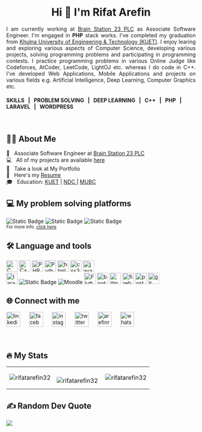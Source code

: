 <h1 align="center">Hi 👋 I'm Rifat Arefin</h1>

<p align="justify">
I am currently working at <a href="https://brainstation-23.com/?1">Brain Station 23 PLC</a> as Associate Software Engineer. I'm engaged in <b>PHP</b> stack works. I've completed my graduation from <a href="https://www.kuet.ac.bd/"> Khulna University of Engineering & Technology (KUET)</a>. I enjoy learing and exploring various aspects of Computer Science, developing various projects, solving programming problems and participating in programming contests. I practice programming problems in various Online Judge like Codeforces, AtCoder, LeetCode, LightOJ etc. whereas I do code in C++. I've developed Web Applications, Mobile Applications and projects on various fields e.g. Artificial Intelligence, Deep Learning, Computer Graphics etc.
</p>

<h4> SKILLS &nbsp | &nbsp PROBLEM SOLVING &nbsp | &nbsp DEEP LEARNING &nbsp | &nbsp C++ &nbsp | &nbsp PHP &nbsp |  &nbsp  LARAVEL &nbsp | &nbsp  WORDPRESS &nbsp </h4>
<br>
<h2 align="left">👩‍💻 About Me</h2>
 💼 &nbsp Associate Software Engineer at <a href="https://brainstation-23.com/?1">Brain Station 23 PLC</a> <br>
 💻 &nbsp All of my projects are available <a href='https://github.com/RifatArefin32?tab=repositories'>here</a> <br>
 🪪 &nbsp Take a look at My Portfolio <br>
 📜 &nbsp Here's my <a href="https://drive.google.com/file/d/14_R7-xKYYeVIqpWyxwk-zv2dsu1iku6c/view?usp=sharing">Resume</a> <br>
 🎓 &nbsp Education: <a href="https://www.kuet.ac.bd/">KUET</a> | <a href="https://ndc.edu.bd/"> NDC </a> | <a href="https://mubc.edu.bd/"> MUBC </a>
<br>
<h2 align="left">💻 My problem solving platforms</h2>

<div>
<a href="https://codeforces.com/profile/3_arrieffaitn_2" style="text-decoration: none"><img alt="Static Badge" src="https://img.shields.io/badge/codeforces-%231F8ACB?style=for-the-badge&logo=codeforces&logoColor=white&logoSize=auto" hight="30"> </a>
<a href="https://leetcode.com/u/rifatarefin32/" style="text-decoration: none"><img alt="Static Badge" src="https://img.shields.io/badge/Leetcode-grey?style=for-the-badge&logo=leetcode&logoColor=yellow&logoSize=auto" hight="30"> </a>
<a href="https://atcoder.jp/users/RifatArefin32" style="text-decoration: none"><img alt="Static Badge" src="https://img.shields.io/badge/atcoder-brightgreen?style=for-the-badge" hight="30"> </a> <br>
<small>For more info. <a href="https://www.stopstalk.com/user/profile/Rifat_Arefin_32"> click here </a> </small>
</div>


<h2 align="left">🛠 Language and tools</h2>

<div align="left"> 
 <img src="https://img.shields.io/badge/C-00599C?style=for-the-badge&logo=c&logoColor=white" height="30" alt="C"/>
 <img src="https://img.shields.io/badge/-C++-blue?logo=cplusplus&style=for-the-badge" height="30" alt="C++"  />
 <img src="https://img.shields.io/badge/PHP-777BB4?style=for-the-badge&logo=php&logoColor=white" height="30" alt="PHP"/>
 <img src="https://img.shields.io/badge/Python-3776AB?style=for-the-badge&logo=python&logoColor=white" height="30" alt="Python"/>
 <img src="https://img.shields.io/badge/HTML5-E34F26?logo=html5&logoColor=white&style=for-the-badge" height="30" alt="html5"  />
 <img src="https://img.shields.io/badge/CSS3-1572B6?logo=css3&logoColor=white&style=for-the-badge" height="30" alt="css3"  />
 <img src="https://img.shields.io/badge/JavaScript-F7DF1E?logo=javascript&logoColor=black&style=for-the-badge" height="30" alt="javascript"/> 
</div>


<div>  
<img src="https://img.shields.io/badge/Laravel-FF2D20?style=for-the-badge&logo=laravel&logoColor=white" height="30" alt="laravel"/>
<img alt="Static Badge" src="https://img.shields.io/badge/wordpress-%2321759B?style=for-the-badge&logo=wordpress&logoColor=white&logoSize=auto">
<img alt="Moodle" src="https://img.shields.io/badge/moodle-%23F98012?style=for-the-badge&logo=moodle&logoColor=white&logoSize=auto">
<img src="https://img.shields.io/badge/Flutter-02569B?style=for-the-badge&logo=flutter&logoColor=white" height="30" alt="Flutter"/>
<img src="https://img.shields.io/badge/Bootstrap-7952B3?logo=bootstrap&logoColor=white&style=for-the-badge" height="30" alt="bootstrap"/>
<img src="https://img.shields.io/badge/MySQL-4479A1?logo=mysql&logoColor=white&style=for-the-badge" height="30" alt="mysql"  />
<img src="https://img.shields.io/badge/Firebase-FFCA28?logo=firebase&logoColor=black&style=for-the-badge" height="30" alt="firebase"  />
<img src="https://img.shields.io/badge/Postman-FF6C37?logo=postman&logoColor=black&style=for-the-badge" height="30" alt="postman"  />
<img src="https://img.shields.io/badge/Git-F05032?logo=git&logoColor=white&style=for-the-badge" height="30" alt="git logo"  />
</div>

<h2 align="left">🌐 Connect with me</h2>
<p>
<a href= "https://www.linkedin.com/in/https://www.linkedin.com/in/rifat-arefin-b9547a1a7//"><img src="https://raw.githubusercontent.com/maurodesouza/profile-readme-generator/master/src/assets/icons/social/linkedin/default.svg" title="LinkedIn" width="37" height="40" alt="linkedin logo"  /></a> &nbsp&nbsp&nbsp&nbsp <a href= "https://www.facebook.com/rifatarefin.mahim"><img src="https://raw.githubusercontent.com/maurodesouza/profile-readme-generator/master/src/assets/icons/social/facebook/default.svg" width="37" height="40" alt="facebook logo" title="Facebook"  /></a> &nbsp&nbsp&nbsp&nbsp <a href= "https://www.instagram.com/rifat_arefin_32/"><img src="https://raw.githubusercontent.com/maurodesouza/profile-readme-generator/master/src/assets/icons/social/instagram/default.svg" title="Facebook" width="37" height="40" alt="instagram logo" title="Instagram"  /></a> &nbsp&nbsp&nbsp&nbsp <a href= "https://twitter.com/RifatArefin32"><img src="https://raw.githubusercontent.com/maurodesouza/profile-readme-generator/master/src/assets/icons/social/twitter/default.svg" width="37" height="40" alt="twitter logo" title="Twitter"  /></a> &nbsp&nbsp&nbsp&nbsp <a href= "https://mail.google.com/"><img src="https://raw.githubusercontent.com/maurodesouza/profile-readme-generator/master/src/assets/icons/social/gmail/default.svg" width="37" height="40" title="arefinrifat786@gmail.com" alt="arefinrifat786@gmail.com"  /></a> &nbsp&nbsp&nbsp&nbsp <a href="https://wa.me/+8801881445919"><img src="https://raw.githubusercontent.com/maurodesouza/profile-readme-generator/master/src/assets/icons/social/whatsapp/default.svg" width="37" height="40" alt="whatsapp logo" title="Whatsapp" /></a>
</p>
<br>
<h2 align="left">🔥 My Stats</h2>
<table border="0">
  <tr>
    <td><p><img align="center" src="https://github-readme-stats.vercel.app/api?username=rifatarefin32&theme=dark&hide_border=false&show_icons=true&locale=en" alt="rifatarefin32" /></p></td>
    <td><p><img align="left" src="https://github-readme-stats.vercel.app/api/top-langs?username=rifatarefin32&theme=dark&hide_border=false&show_icons=true&locale=en&layout=compact" alt="rifatarefin32" /></p></td>
    <td><p><img align="center" src="https://github-readme-streak-stats.herokuapp.com/?user=rifatarefin32&theme=dark&hide_border=false&" alt="rifatarefin32" /></p></td>
  </tr>
</table>

## ✍️ Random Dev Quote
![](https://quotes-github-readme.vercel.app/api?type=horizontal&theme=radical)





